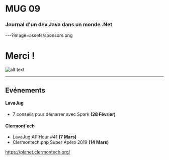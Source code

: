 # MUG 09 
### Journal d'un dev Java dans un monde .Net
---?image=assets/sponsors.png
# Merci !
![alt text](https://gitlab.com/mug-in-clermont-public/talks/raw/master/S09/assets/sponsors.png "")

---
## Evénements 

#### LavaJug
- 7 conseils pour démarrer avec Spark **(28 Février)**
#### Clermont'ech
- LavaJug APIHour #41 **(7 Mars)**
- Clermontech.php Super Apéro 2019 **(14 Mars)**

https://planet.clermontech.org/



